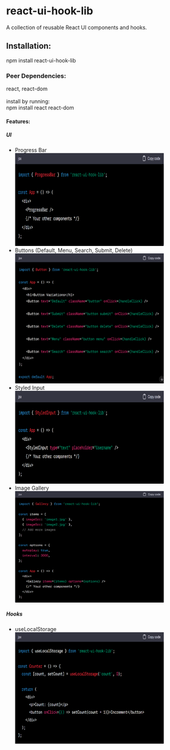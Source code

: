 <h1>react-ui-hook-lib</h1>
A collection of reusable React UI components and hooks.

<h2>Installation:</h2>
npm install react-ui-hook-lib

<h3>Peer Dependencies:</h3>
react, react-dom
<br><br>install by running:<br>
npm install react react-dom

<h4>Features:</h4>
<h5>UI</h5>
<ul>
<li>Progress Bar</li>
<img width="400px" height="250px" src="images/image.png">
<li>Buttons (Default, Menu, Search, Submit, Delete)</li>
<img width="400px" height="350px" src="images/image3.png">
<li>Styled Input</li>
<img width="400px" height="250px" src="images/image4.png">
<li>Image Gallery</li>
  <img width="400px" height="300px" src="images/image2.png">
</ul>

<h5>Hooks</h5>
<ul>
<li>useLocalStorage</li>
<img width="400px" height="300px" src="images/image5.png">
</ul>




